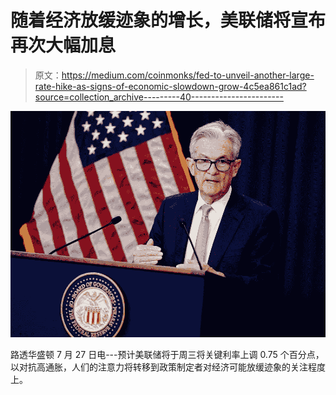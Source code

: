 # 随着经济放缓迹象的增长，美联储将宣布再次大幅加息

> 原文：<https://medium.com/coinmonks/fed-to-unveil-another-large-rate-hike-as-signs-of-economic-slowdown-grow-4c5ea861c1ad?source=collection_archive---------40----------------------->

![](img/3a8b3151f1e5698070d255bea30eb7c2.png)

路透华盛顿 7 月 27 日电---预计美联储将于周三将关键利率上调 0.75 个百分点，以对抗高通胀，人们的注意力将转移到政策制定者对经济可能放缓迹象的关注程度上。